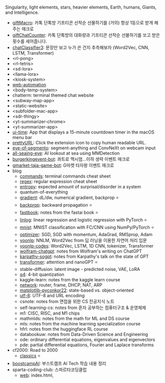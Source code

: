 Singularity, light elements, stars, heavier elements, Earth, humans, Giants, and Intelligence. 
- [giftMacro](https://github.com/star-bits/giftMacro): 카톡 단톡방 기프티콘 선착순 선물하기를 (거의) 항상 1등으로 받게 해주는 매크로
- [giftChatCounter](https://github.com/star-bits/giftChatCounter): 카톡 단톡방의 대화량과 기프티콘 선착순 선물하기를 쏘고 받은 횟수를 세어줍니다.
- [chatClassifier3](https://github.com/star-bits/chatClassifier3): 문장만 보고 누가 쓴 건지 추측해보자 (Word2Vec, CNN, LSTM, Transformer)
- \<rl-pong>
- \<rl-tetris>
- \<sd-lora>
- \<llama-lora>
- \<kiosk-system>
- [web-automation](https://github.com/star-bits/web-automation)
- \<body-temp-system>
- chatterm: terminal themed chat website
- \<subway-map-app>
- \<static-website>
- \<subfolder-mac-app>
- \<sdr-thingy>
- \<yt-summarizer-chrome>
- \<yt-summarizer-app>
- [ui-time](https://github.com/star-bits/ui-time): App that displays a 15-minute countdown timer in the macOS menu bar
- [prettyURL](https://github.com/star-bits/prettyURL): Click the extension icon to copy human readable URL.
- [eye-of-segmento](https://github.com/star-bits/eye-of-segmento): segment-anything and ConvNeXt on webcam input
- [all-seaing-eye](https://github.com/star-bits/all-seaing-eye): AI lookout at sea using MMDetection
- [burgerkingevent-bot](https://github.com/star-bits/burgerkingevent-bot): 콰트로 맥시멈...이하 생략 이벤트 매크로
- [gmarket-taja-game-bot](https://github.com/star-bits/gmarket-taja-game-bot): G마켓 타자왕 이벤트 매크로
- blog
  - [commands](https://github.com/star-bits/blog/blob/main/commands.md): terminal commands cheat sheet 
  - [regex](https://github.com/star-bits/blog/blob/main/regex.md): regular expression cheat sheet
  - [entropy](https://github.com/star-bits/blog/blob/main/entropy.md): expected amount of surprisal/disorder in a system 
  - quantum-of-everything
  - [gradient](https://github.com/star-bits/blog/blob/main/gradient.md): dL/dw, numerical gradient, backprop ⭐
  - [backprop](https://github.com/star-bits/blog/blob/main/backprop.md): backward propagation ⭐
  - [fastbook](https://github.com/star-bits/blog/blob/main/fastbook.md): notes from the fastai book ⭐
  - [linlog](https://github.com/star-bits/blog/blob/main/linlog.ipynb): linear regression and logistic regression with PyTorch ⭐
  - [mnist](https://github.com/star-bits/blog/blob/main/mnist.ipynb): MNIST classification with FC/CNN using NumPy/PyTorch ⭐
  - [optimizer](https://github.com/star-bits/blog/blob/main/optimizer.md): SGD, SGD with momentum, AdaGrad, RMSprop, Adam
  - [yoonlp](https://github.com/star-bits/blog/blob/main/yoonlp.md): NNLM, Word2Vec from 딥 러닝을 이용한 자연어 처리 입문
  - [yoonlp-codes](https://github.com/star-bits/blog/blob/main/yoonlp-codes.ipynb): Word2Vec, LSTM, 1D CNN, tokenizer, Transformer
  - [wolfram-chatgpt](https://github.com/star-bits/blog/blob/main/wolfram-chatgpt.md): notes from Wolfram's writing on ChatGPT
  - [karpathy-sogpt](https://github.com/star-bits/blog/blob/main/karpathy-sogpt.md): notes from Karpathy's talk on the state of GPT
  - [transformer](https://github.com/star-bits/blog/blob/main/transformer.md): attention and nanoGPT ⭐
  - stable-diffusion: latent image - predicted noise, VAE, LoRA
  - [q4](https://github.com/star-bits/blog/blob/main/q4.md): 4-bit quantization
  - kaggle-learn: notes from the kaggle learn course
  - [network](https://github.com/star-bits/blog/blob/main/network.md): router, frame, DHCP, NAT, ARP
  - [matplotlib-pyconkor22](https://github.com/star-bits/blog/blob/main/matplotlib-pyconkor22.ipynb): state-based vs. object-oriented
  - [utf-8](https://github.com/star-bits/blog/blob/main/utf-8.md): UTF-8 and URL encoding
  - csnote: notes from 면접을 위한 CS 전공지식 노트
  - self-learning-cs: notes from 혼자 공부하는 컴퓨터구조 & 운영체제
  - m1: CISC, RISC, and M1 chips
  - mathmlds: notes from the math for ML and DS course
  - mls: notes from the machine learning specialization course
  - hfrl: notes from the huggingface RL course
  - databookuw: notes from Data-Driven Science and Engineering
  - ode: ordinary differential equations, eigenvalues and eigenvectors
  - pde: partial differential equations, Fourier and Laplace transforms
- cf2000: Road to 2000
  - [classics](https://github.com/star-bits/cf2000/blob/main/classics.ipynb) ⭐
- [boostcampAI](https://github.com/star-bits/boostcampAI): 부스트캠프 AI Tech 학습 내용 정리
- sparta-coding-club: 스파르타코딩클럽
  - [web](https://github.com/star-bits/sparta-coding-club-web): index.html, <style>, <script>, app.py, Flask, MongoDB, GET, POST, bs4, AWS
  - [app](https://github.com/star-bits/sparta-coding-club-app): flutter, StatelessWidget, StatefulWidget, Provider, SharedPreferences, async
- [kichATwear](https://github.com/star-bits/kichATwear): A Wear OS watch face inspired by linux terminal aesthetics.
- [sort-into-subfolders](https://github.com/star-bits/sort-into-subfolders): Sort files by date created, date modified, content created (EXIF)
- Quickstart guide for running...
  - [llama.cpp](https://github.com/star-bits/llama.cpp), [llama.ggmlv3.cpp](https://github.com/star-bits/llama.ggmlv3.cpp), [whisper.cpp](https://github.com/star-bits/whisper.cpp), [Whisper-WebUI](https://github.com/star-bits/Whisper-WebUI), [pdfGPT](https://github.com/star-bits/pdfGPT), [ThreeBodyBot](https://github.com/star-bits/ThreeBodyBot), [llama2](https://github.com/star-bits/llama2)
